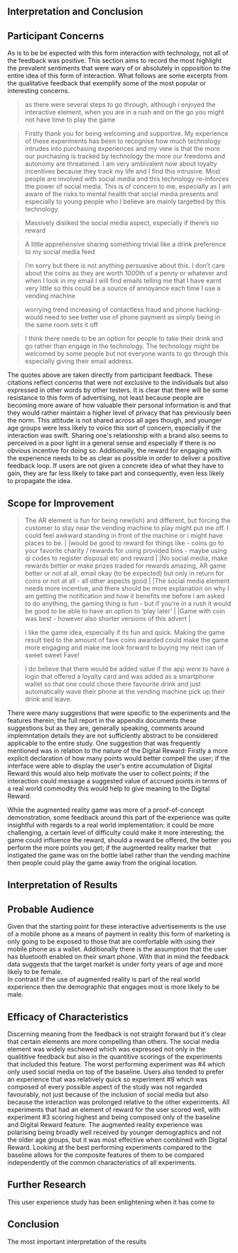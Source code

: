 <section>

# Interpretation and Conclusion

## Participant Concerns

As is to be be expected with this form interaction with technology, not all of the feedback was positive. 
This section aims to record the most highlight the prevalent sentiments that were wary of or absolutely in opposition to the entire idea of this form of interaction.
What follows are some excerpts from the qualitative feedback that exemplify some of the most popular or interesting concerns.

> as there were several steps to go through, although i enjoyed the interactive element, when you are in a rush and on the go you might not have time to play the game

> Firstly thank you for being welcoming and supportive. My experience of these experiments has been to recognise how much technology intrudes into purchasing experiences and my view is that the more our purchasing is tracked by technology the more our freedoms and autonomy are threatened. 
I am very ambivalent now about loyalty incentives because they track my life and I find this intrusive. Most people are involved with social media and this technology re-inforces the power of social media. This is of concern to me, especially as I am aware of the risks to mental health that social media presents and especially to young people who I believe are mainly targetted by this technology.

> Massively disliked the social media aspect, especially if there’s no reward

> A little apprehensive sharing something trivial like a drink preference to my social media feed

> I’m sorry but there is not anything persuasive about this. 
I don’t care about the coins as they are worth 1000th of a penny or whatever and when I look in my email I will find emails telling me that I have earnt very little so this could be a source of annoyance each time I use a vending machine

> worrying trend increasing of contactless fraud and phone hacking- would need to see better use of phone payment as simply being in the same room sets it off

> I think there needs to be an option for people to take their drink and go rather than engage in the technology. 
The technology might be welcomed by some people but not everyone wants to go through this especially giving their email address.

The quotes above are taken directly from participant feedback. These citations reflect concerns that were not exclusive to the individuals but also expressed in other words by other testers.
It is clear that there will be some resistance to this form of advertising, not least because people are becoming more aware of how valuable their personal information is and that they would rather maintain a higher level of privacy that has previously been the norm.
This attitude is not shared across all ages though, and younger age groups were less likely to voice this sort of concern, especially if the interaction was swift.
Sharing one's relationship with a brand also seems to perceived in a poor light in a general sense and especially if there is no obvious incentive for doing so.
Additionally, the reward for engaging with the experience needs to be as clear as possible in order to deliver a positive feedback loop. 
If users are not given a concrete idea of what they have to gain, they are far less likely to take part and consequently, even less likely to propagate the idea.

## Scope for Improvement

> The AR element is fun for being new(ish) and different, but forcing the customer to stay near the vending machine to play might put me off. I could feel awkward standing in front of the machine or i might have places to be. | |would be good to reward for things like - coins go to your favorite charity / rewards for using provided bins - maybe using qi codes to register disposal etc and reward | |No social media, make rewards better or make prizes traded for rewards amazing, AR game better or not at all, email okay (to be expected) but only in return for coins or not at all - all other aspects good | |The social media element needs more incentive, and there should be more explanation on why I am getting the notification and how it benefits me before i am asked to do anything, the gaming thing is fun - but if you’re in a rush it would be good to be able to have an option to ‘play later’ | |Game with coin was best - however also shorter versions of this advert |

> i like the game idea, especially if its fun and quick. Making the game result tied to the amount of fave coins awarded could make the game more engaging and make me look forward to buying my next can of sweet sweet Fave!

> I do believe that there would be added value if the app were to have a login that offered a loyalty card and was added as a smartphone wallet so that one could chose there favourite drink and just automatically wave their phone at the vending machine pick up their drink and leave.

There were many suggestions that were specific to the experiments and the features therein; 
the full report in the appendix documents these suggestions but as they are, generally speaking, comments around implemntation details they are not sufficiently abstract to be considered applicable to the entire study.
One suggestion that was frequently mentioned was in relation to the nature of the Digital Reward:
Firstly a more explicit declaration of how many points would better compell the user;
if the interface were able to display the user's entire accumulation of Digital Reward this would also help motivate the user to collect points;
if the interaction could message a suggested value of accrued points in terms of a real world commodity this would help to give meaning to the Digital Reward.

While the augmented reality game was more of a proof-of-concept demonstration, some feedback around this part of the experience was quite insightful with regards to a real world implementation:
it could be more challenging, a certain level of difficulty could make it more interesting;
the game could influence the reward, should a reward be offered, the better you perform the more points you get;
if the augmented reality marker that instigated the game was on the bottle label rather than the vending machine then people could play the game away from the original location.

## Interpretation of Results

## Probable Audience

Given that the starting point for these interactive advertisements is the use of a mobile phone as a means of payment in reality this form of marketing is only going to be exposed to those that are comfortable with using their mobile phone as a wallet. 
Additionally there is the assumption that the user has bluetooth enabled on their smart phone. 
With that in mind the feedback data suggests that the target market is under forty years of age and more likely to be female.  
In contrast if the use of augmented reality is part of the real world experience then the demographic that engages most is more likely to be male. 

## Efficacy of Characteristics

Discerning meaning from the feedback is not straight forward but it's clear that certain elements are more compelling than others. 
The social media element was widely eschewed which was expressed not only in the qualititive feedback but also in the quantitive scorings of the experiments that included this feature.
The worst performing experiment was #4 which only used social media on top of the baseline.
Users also tended to prefer an experience that was relatively quick so experiment #8 which was composed of every possible aspect of the study was not regarded favourably, not just because of the inclusion of social media but also because the interaction was prolonged relative to the other experiments.
All experiments that had an element of reward for the user scored well, with experiment #3 scoring highest and being composed only of the baseline and Digital Reward feature. 
The augmented reality experience was polarising being broadly well received by younger demographics and not the older age groups, but it was most effective when combined with Digital Reward.
Looking at the best performing experiments compared to the baseline allows for the composite features of them to be compared independently of the common characteristics of all experiments. 

## Further Research

This user experience study has been enlightening when it has come to 

## Conclusion

The most important interpretation of the results 

</section>
